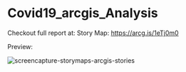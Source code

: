 # Covid19_arcgis_Analysis
Checkout full report at:
Story Map: https://arcg.is/1eTj0m0

Preview:

![screencapture-storymaps-arcgis-stories](https://github.com/Prometheus238/Covid19_arcgis_Analysis/assets/69340526/db9992af-ca15-464a-a1a6-6c79bc1001fb)
